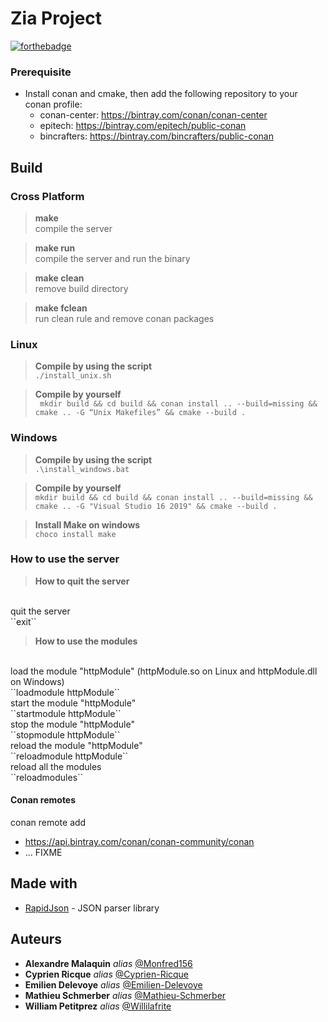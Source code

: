 # Zia Project

[![forthebadge](https://forthebadge.com/images/badges/made-with-c-plus-plus.svg)](http://forthebadge.com)

### Prerequisite

- Install conan and cmake, then add the following repository to your conan profile:
    - conan-center: https://bintray.com/conan/conan-center
    - epitech: https://bintray.com/epitech/public-conan
    - bincrafters: https://bintray.com/bincrafters/public-conan

## Build

### Cross Platform

><b>make</b><br>
compile the server

> <b>make run</b><br>
compile the server and run the binary

><b>make clean</b><br>
remove build directory

><b>make fclean</b><br>
run clean rule and remove conan packages

### Linux

> <b>Compile by using the script</b><br>
``./install_unix.sh``

> <b>Compile by yourself</b><br>
`` mkdir build && cd build && conan install .. --build=missing && cmake .. -G “Unix Makefiles” && cmake --build .``

### Windows

> <b>Compile by using the script</b><br>
``.\install_windows.bat``

> <b>Compile by yourself</b><br>
``mkdir build && cd build && conan install .. --build=missing && cmake .. -G "Visual Studio 16 2019" && cmake --build .``

> <b>Install Make on windows</b><br>
``choco install make``

### How to use the server

><b>How to quit the server</b><br>
<br>
quit the server<br>
``exit``

><b>How to use the modules</b><br>
<br>
load the module "httpModule" (httpModule.so on Linux and httpModule.dll on Windows)<br>
``loadmodule httpModule``<br>
start the module "httpModule"<br>
``startmodule httpModule``<br>
stop the module "httpModule"<br>
``stopmodule httpModule``<br>
reload the module "httpModule"<br>
``reloadmodule httpModule``<br>
reload all the modules<br>
``reloadmodules``


#### Conan remotes
conan remote add <REMOTE> 
- https://api.bintray.com/conan/conan-community/conan 
- ... FIXME

## Made with

* [RapidJson](https://rapidjson.org/) - JSON parser library

## Auteurs

* **Alexandre Malaquin** _alias_ [@Monfred156](https://github.com/Monfred156)
* **Cyprien Ricque** _alias_ [@Cyprien-Ricque](https://github.com/Cyprien-Ricque)
* **Emilien Delevoye** _alias_ [@Emilien-Delevoye](https://github.com/Emilien-Delevoye)
* **Mathieu Schmerber** _alias_ [@Mathieu-Schmerber](https://github.com/Mathieu-Schmerber)
* **William Petitprez** _alias_ [@Willilafrite](https://github.com/Willilafrite)